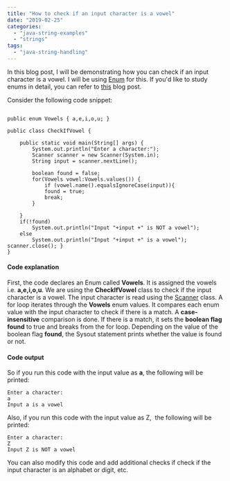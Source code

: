 ```yaml
---
title: "How to check if an input character is a vowel"
date: "2019-02-25"
categories: 
  - "java-string-examples"
  - "strings"
tags: 
  - "java-string-handling"
---
```


In this blog post, I will be demonstrating how you can check if an input character is a vowel. I will be using [Enum](https://docs.oracle.com/javase/7/docs/api/java/lang/Enum.html) for this. If you'd like to study enums in detail, you can refer to [this](https://learnjava.co.in/java-enumerations-explained/) blog post.

Consider the following code snippet:

````

public enum Vowels { a,e,i,o,u; }

public class CheckIfVowel {

    public static void main(String[] args) { 
        System.out.println("Enter a character:"); 
        Scanner scanner = new Scanner(System.in); 
        String input = scanner.nextLine(); 
        
        boolean found = false; 
        for(Vowels vowel:Vowels.values()) {
            if (vowel.name().equalsIgnoreCase(input)){ 
            found = true; 
            break; 
        }

    } 
    if(!found) 
        System.out.println("Input "+input +" is NOT a vowel"); 
    else 
        System.out.println("Input "+input +" is a vowel"); scanner.close(); }
}
````

#### Code explanation

First, the code declares an Enum called **Vowels**. It is assigned the vowels i.e. **a,e,i,o,u**. We are using the **CheckIfVowel** class to check if the input character is a vowel. The input character is read using the [Scanner](https://docs.oracle.com/javase/7/docs/api/java/util/Scanner.html) class. A for loop iterates through the **Vowels** enum values. It compares each enum value with the input character to check if there is a match. A **case-insensitive** comparison is done. If there is a match, it sets the **boolean flag found** to true and breaks from the for loop. Depending on the value of the boolean flag **found**, the Sysout statement prints whether the value is found or not.

#### Code output

So if you run this code with the input value as **a**, the following will be printed:

```
Enter a character:
a
Input a is a vowel
```

Also, if you run this code with the input value as Z,  the following will be printed:

```
Enter a character:
Z
Input Z is NOT a vowel
```

You can also modify this code and add additional checks if check if the input character is an alphabet or digit, etc.
